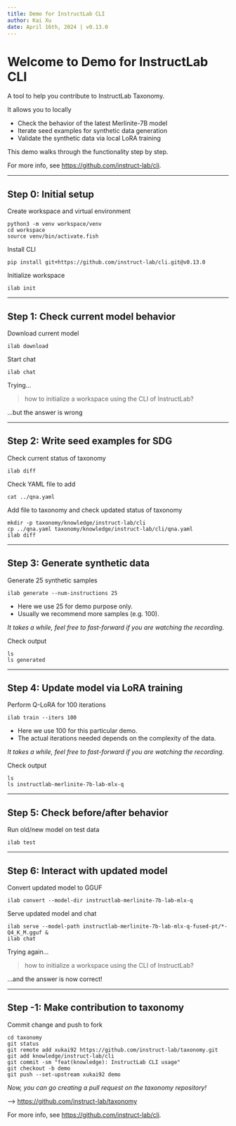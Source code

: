 ```yaml
---
title: Demo for InstructLab CLI
author: Kai Xu
date: April 16th, 2024 | v0.13.0
---
```


# Welcome to Demo for InstructLab CLI

A tool to help you contribute to InstructLab Taxonomy.
<!-- pause -->
It allows you to locally
<!-- pause -->
- Check the behavior of the latest Merlinite-7B model
- Iterate seed examples for synthetic data generation
- Validate the synthetic data via local LoRA training
<!-- pause -->
This demo walks through the functionality step by step.
<!-- pause -->
For more info, see https://github.com/instruct-lab/cli.

---

## Step 0: Initial setup

Create workspace and virtual environment
```fish
python3 -m venv workspace/venv
cd workspace
source venv/bin/activate.fish
```
<!-- pause -->
Install CLI
```fish
pip install git+https://github.com/instruct-lab/cli.git@v0.13.0
```
<!-- pause -->
Initialize workspace
```fish
ilab init
```

---

## Step 1: Check current model behavior

Download current model
```fish
ilab download
```
<!-- pause -->
Start chat
```fish
ilab chat
```
<!-- pause -->
Trying...
> how to initialize a workspace using the CLI of InstructLab?
<!-- pause -->
...but the answer is wrong

---

## Step 2: Write seed examples for SDG

Check current status of taxonomy
```fish
ilab diff
```
<!-- pause -->
Check YAML file to add
```fish
cat ../qna.yaml
```
<!-- pause -->
Add file to taxonomy and check updated status of taxonomy
```fish
mkdir -p taxonomy/knowledge/instruct-lab/cli
cp ../qna.yaml taxonomy/knowledge/instruct-lab/cli/qna.yaml
ilab diff
```

---

## Step 3: Generate synthetic data

Generate 25 synthetic samples
```fish
ilab generate --num-instructions 25
```
- Here we use 25 for demo purpose only. 
- Usually we recommend more samples (e.g. 100).
<!-- pause -->
*It takes a while, feel free to fast-forward if you are watching the recording.*
<!-- pause -->
Check output
```fish
ls
ls generated
```

---

## Step 4: Update model via LoRA training

Perform Q-LoRA for 100 iterations
```fish
ilab train --iters 100
```
- Here we use 100 for this particular demo.
- The actual iterations needed depends on the complexity of the data.
<!-- pause -->
*It takes a while, feel free to fast-forward if you are watching the recording.*
<!-- pause -->
Check output
```fish
ls
ls instructlab-merlinite-7b-lab-mlx-q
```

---

## Step 5: Check before/after behavior

Run old/new model on test data
```fish
ilab test
```

---

## Step 6: Interact with updated model

Convert updated model to GGUF
```fish
ilab convert --model-dir instructlab-merlinite-7b-lab-mlx-q
```
<!-- pause -->
Serve updated model and chat
```fish
ilab serve --model-path instructlab-merlinite-7b-lab-mlx-q-fused-pt/*-Q4_K_M.gguf &
ilab chat
```
<!-- pause -->
Trying again...
> how to initialize a workspace using the CLI of InstructLab?

...and the answer is now correct!

---

## Step -1: Make contribution to taxonomy

Commit change and push to fork
```fish
cd taxonomy
git status
git remote add xukai92 https://github.com/instruct-lab/taxonomy.git
git add knowledge/instruct-lab/cli
git commit -sm "feat(knowledge): InstructLab CLI usage"
git checkout -b demo
git push --set-upstream xukai92 demo
```
<!-- pause -->
*Now, you can go creating a pull request on the taxonomy repository!*

--> https://github.com/instruct-lab/taxonomy
<!-- pause -->
For more info, see https://github.com/instruct-lab/cli.
